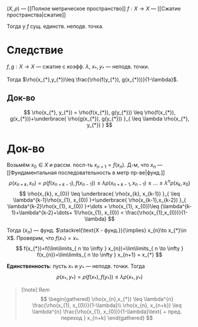 $(X,\rho)$ — [[Полное метрическое пространство]]
$f: X\to X$ — [[Сжатие пространства|сжатие]]

Тогда у $f$ сущ. единств. неподв. точка.
# Следствие

$f, g:X\to X$ — сжатие с коэфф. $\lambda,\ x_{*},y_{*}$ — неподв. точки.

Тогда $\rho(x_{*},y_{*})\leq \frac{\rho(f(y_{*}), g(x_{*}))}{1-\lambda}$.
## Док-во

$$
\rho(x_{*}, y_{*}) = \rho(f(x_{*}), g(y_{*})) \leq \rho(f(x_{*}), g(x_{*}))+\underbrace{ \rho(g(x_{*}), g(y_{*})) }_{ \leq \lambda \rho(x_{*}, y_{*}) }
$$
# Док-во

Возьмём $x_{0} \in X$ и рассм. посл-ть $x_{n+1}=f(x_{n})$. Д-м, что $x_{n}$ — [[Фундаментальная последовательность в метр пр-ве|фунд.]]
$$
\rho(x_{n+k}, x_{n})=\rho(f(x_{n+k-1}), f(x_{n-1}))\leq \lambda \rho(x_{n+k-1}, x_{n-1})\leq \dots \leq \lambda^{n} \rho(x_{k}, x_{0})
$$
$$
\rho(x_{k}, x_{0}) \leq \underbrace{ \rho(x_{k}, x_{k-1}) }_{ \leq \lambda^{k-1}\rho(x_{1}, x_{0}) }+\underbrace{ \rho(x_{k-1},x_{k-2}) }_{ \lambda^{k-2}\rho(x_{1}, x_{0}) }+\dots + \rho(x_{1}, x_{0})\leq (\lambda^{k-1}+\lambda^{k-2}+\dots+ 1)\rho(x_{1}, x_{0}) < \frac{\rho(x_{1},x_{0})}{1-\lambda}
$$

Тогда $\{ x_{n} \}$ — фунд. $\stackrel{\text{X - фунд.}}{\implies} x_{n}\to x_{*}\in X$. Проверим, что $f(x_{*})=x_{*}$.
$$
f(x_{*})=f(\lim\limits_{ n \to \infty } x_{n})=\lim\limits_{ n \to \infty } f(x_{n})=\lim\limits_{ n \to \infty } x_{n+1} = x_{*}
$$

**Единственность**: пусть $x_{*}$ и $y_{*}$ — неподв. точки. Тогда 
$$
\rho(x_{*},y_{*})=\rho(f(x_{*}), f(y_{*})) \leq \lambda \rho(x_{*}, y_{*})
$$
>[!note] Rem
> $$
> \begin{gathered}
> \rho(x_{n},x_{*}) \leq \lambda^{n} \frac{\rho(x_{1}, x_{0})}{1-\lambda}\\
> \rho(x_{n}, x_{n+k}) \leq \lambda^{n} \frac{\rho(x_{1}, x_{0})}{1-\lambda}\text{ + пред. переход } x_{n+k}
> \end{gathered}
> $$
